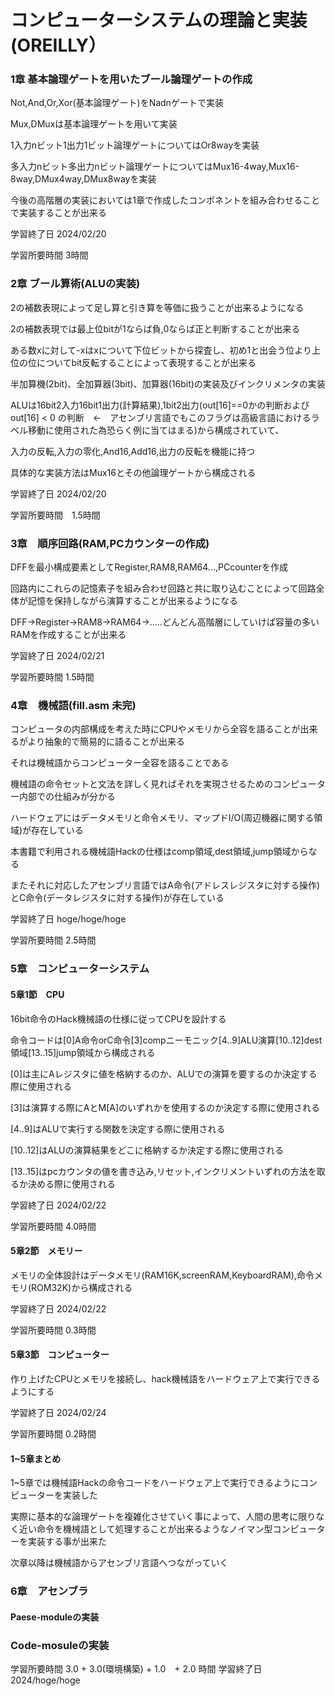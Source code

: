 # コンピューターシステムの理論と実装(OREILLY）

### 1章 基本論理ゲートを用いたブール論理ゲートの作成

Not,And,Or,Xor(基本論理ゲート)をNadnゲートで実装

Mux,DMuxは基本論理ゲートを用いて実装

1入力nビット1出力1ビット論理ゲートについてはOr8wayを実装

多入力nビット多出力nビット論理ゲートについてはMux16-4way,Mux16-8way,DMux4way,DMux8wayを実装

今後の高階層の実装においては1章で作成したコンポネントを組み合わせることで実装することが出来る

学習終了日 2024/02/20

学習所要時間 3時間

### 2章 ブール算術(ALUの実装)

2の補数表現によって足し算と引き算を等価に扱うことが出来るようになる

2の補数表現では最上位bitが1ならば負,0ならば正と判断することが出来る

ある数xに対して-xはxについて下位ビットから探査し、初め1と出会う位より上位の位についてbit反転することによって表現することが出来る

半加算機(2bit)、全加算器(3bit)、加算器(16bit)の実装及びインクリメンタの実装

ALUは16bit2入力16bit1出力(計算結果),1bit2出力(out[16]==0かの判断およびout[16] < 0 の判断　←　アセンブリ言語でもこのフラグは高級言語におけるラベル移動に使用された為恐らく例に当てはまる)から構成されていて、

入力の反転,入力の零化,And16,Add16,出力の反転を機能に持つ

具体的な実装方法はMux16とその他論理ゲートから構成される

学習終了日 2024/02/20

学習所要時間　1.5時間

### 3章　順序回路(RAM,PCカウンターの作成)

DFFを最小構成要素としてRegister,RAM8,RAM64...,PCcounterを作成

回路内にこれらの記憶素子を組み合わせ回路と共に取り込むことによって回路全体が記憶を保持しながら演算することが出来るようになる

DFF→Register→RAM8→RAM64→.....どんどん高階層にしていけば容量の多いRAMを作成することが出来る

学習終了日 2024/02/21

学習所要時間 1.5時間

### 4章　機械語(fill.asm 未完)

コンピュータの内部構成を考えた時にCPUやメモリから全容を語ることが出来るがより抽象的で簡易的に語ることが出来る

それは機械語からコンピューター全容を語ることである

機械語の命令セットと文法を詳しく見ればそれを実現させるためのコンピューター内部での仕組みが分かる

ハードウェアにはデータメモリと命令メモリ、マップドI/O(周辺機器に関する領域)が存在している

本書籍で利用される機械語Hackの仕様はcomp領域,dest領域,jump領域からなる

またそれに対応したアセンブリ言語ではA命令(アドレスレジスタに対する操作)とC命令(データレジスタに対する操作)が存在している

学習終了日 hoge/hoge/hoge

学習所要時間 2.5時間

### 5章　コンピューターシステム

#### 5章1節　CPU

16bit命令のHack機械語の仕様に従ってCPUを設計する

命令コードは[0]A命令orC命令[3]compニーモニック[4..9]ALU演算[10..12]dest領域[13..15]jump領域から構成される

[0]は主にAレジスタに値を格納するのか、ALUでの演算を要するのか決定する際に使用される

[3]は演算する際にAとM[A]のいずれかを使用するのか決定する際に使用される

[4..9]はALUで実行する関数を決定する際に使用される

[10..12]はALUの演算結果をどこに格納するか決定する際に使用される

[13..15]はpcカウンタの値を書き込み,リセット,インクリメントいずれの方法を取るか決める際に使用される

学習終了日 2024/02/22

学習所要時間 4.0時間

#### 5章2節　メモリー

メモリの全体設計はデータメモリ(RAM16K,screenRAM,KeyboardRAM),命令メモリ(ROM32K)から構成される

学習終了日 2024/02/22

学習所要時間 0.3時間

#### 5章3節　コンピューター

作り上げたCPUとメモリを接続し、hack機械語をハードウェア上で実行できるようにする

学習終了日 2024/02/24

学習所要時間 0.2時間

#### 1~5章まとめ

1~5章では機械語Hackの命令コードをハードウェア上で実行できるようにコンピューターを実装した

実際に基本的な論理ゲートを複雑化させていく事によって、人間の思考に限りなく近い命令を機械語として処理することが出来るようなノイマン型コンピューターを実装する事が出来た

次章以降は機械語からアセンブリ言語へつながっていく

### 6章　アセンブラ

#### Paese-moduleの実装



### Code-mosuleの実装
学習所要時間 3.0 + 3.0(環境構築) + 1.0　+ 2.0 時間
学習終了日 2024/hoge/hoge






